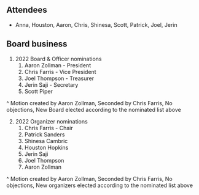 ## Attendees
- Anna, Houston, Aaron, Chris, Shinesa, Scott, Patrick, Joel, Jerin

## Board business

1. 2022 Board & Officer nominations
   1. Aaron Zollman - President
   2. Chris Farris - Vice President
   3. Joel Thompson - Treasurer
   4. Jerin Saji - Secretary
   5. Scott Piper

^ Motion created by Aaron Zollman, Seconded by Chris Farris, No objections, New Board elected according to the nominated list above

2. 2022 Organizer nominations 
   1. Chris Farris - Chair
   2. Patrick Sanders
   3. Shinesa Cambric
   4. Houston Hopkins
   5. Jerin Saji
   6. Joel Thompson
   7. Aaron Zollman

^ Motion created by Aaron Zollman, Seconded by Chris Farris, No objections, New organizers elected according to the nominated list above



